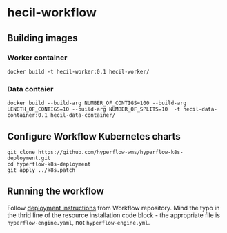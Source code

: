 # hecil-workflow

## Building images
### Worker container
```
docker build -t hecil-worker:0.1 hecil-worker/
```
### Data contaier
```
docker build --build-arg NUMBER_OF_CONTIGS=100 --build-arg LENGTH_OF_CONTIGS=10 --build-arg NUMBER_OF_SPLITS=10  -t hecil-data-container:0.1 hecil-data-container/
```

## Configure Workflow Kubernetes charts
```
git clone https://github.com/hyperflow-wms/hyperflow-k8s-deployment.git
cd hyperflow-k8s-deployment
git apply ../k8s.patch
```
## Running the workflow
Follow [deployment instructions](https://github.com/hyperflow-wms/hyperflow-k8s-deployment#running-the-workflow) from Workflow repository. Mind the typo in the thrid line of the resource installation code block - the appropriate file is `hyperflow-engine.yaml`, not `hyperflow-engine.yml`.
